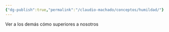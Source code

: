 ```yaml
---
{"dg-publish":true,"permalink":"/claudio-machado/conceptos/humildad/"}
---
```


Ver a los demás cómo superiores a nosotros 